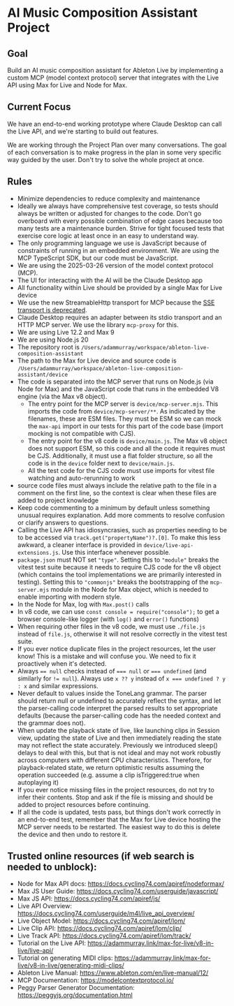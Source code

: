 # AI Music Composition Assistant Project

## Goal

Build an AI music composition assistant for Ableton Live by implementing a custom MCP (model context protocol) server
that integrates with the Live API using Max for Live and Node for Max.

## Current Focus

We have an end-to-end working prototype where Claude Desktop can call the Live API, and we're starting to build out
features.

We are working through the Project Plan over many conversations. The goal of each conversation is to make progress in
the plan in some very specific way guided by the user. Don't try to solve the whole project at once.

## Rules

- Minimize dependencies to reduce complexity and maintenance
- Ideally we always have comprehensive test coverage, so tests should always be written or adjusted for changes to the
  code. Don't go overboard with every possible combination of edge cases because too many tests are a maintenance
  burden. Strive for tight focused tests that exercise core logic at least once in an easy to understand way.
- The only programming language we use is JavaScript because of constraints of running in an embedded environment. We
  are using the MCP TypeScript SDK, but our code must be JavaScript.
- We are using the 2025-03-26 version of the model context protocol (MCP).
- The UI for interacting with the AI will be the Claude Desktop app
- All functionality within Live should be provided by a single Max for Live device
- We use the new StreamableHttp transport for MCP because the
  [SSE transport is deprecated](https://github.com/modelcontextprotocol/typescript-sdk?tab=readme-ov-file#backwards-compatibility).
- Claude Desktop requires an adapter between its stdio transport and an HTTP MCP server. We use the library `mcp-proxy`
  for this.
- We are using Live 12.2 and Max 9
- We are using Node.js 20
- The repository root is `/Users/adammurray/workspace/ableton-live-composition-assistant`
- The path to the Max for Live device and source code is
  `/Users/adammurray/workspace/ableton-live-composition-assistant/device`
- The code is separated into the MCP server that runs on Node.js (via Node for Max) and the JavaScript code that runs in
  the embedded V8 engine (via the Max v8 object).
  - The entry point for the MCP server is `device/mcp-server.mjs`. This imports the code from `device/mcp-server/**`. As
    indicated by the filenames, these are ESM files. They must be ESM so we can mock the `max-api` import in our tests
    for this part of the code base (import mocking is not compatible with CJS).
  - The entry point for the v8 code is `device/main.js`. The Max v8 object does not support ESM, so this code and all
    the code it requires must be CJS. Additionally, it must use a flat folder structure, so all the code is in the
    `device` folder next to `device/main.js`.
  - All the test code for the CJS code must use imports for vitest file watching and auto-rerunning to work
- source code files must always include the relative path to the file in a comment on the first line, so the context is
  clear when these files are added to project knowledge
- Keep code commenting to a minimum by default unless something unusual requires explanation. Add more comments to
  resolve confusion or clarify answers to questions.
- Calling the Live API has idiosyncrasies, such as properties needing to be to be accessed via
  `track.get("propertyName")?.[0]`. To make this less awkward, a cleaner interface is provided in
  `device/live-api-extensions.js`. Use this interface whenever possible.
- `package.json` must NOT set `"type"`. Setting this to `"module"` breaks the vitest test suite because it needs to
  require CJS code for the v8 object (which contains the tool implementations we are primarily interested in testing).
  Setting this to `"commonjs"` breaks the bootstrapping of the `mcp-server.mjs` module in the Node for Max object, which
  is needed to enable importing with modern style.
- In the Node for Max, log with `Max.post()` calls
- In v8 code, we can use `const console = require("console");` to get a browser console-like logger (with `log()` and
  `error()` functions)
- When requiring other files in the v8 code, we must use `./file.js` instead of `file.js`, otherwise it will not resolve
  correctly in the vitest test suite.
- If you ever notice duplicate files in the project resources, let the user know! This is a mistake and will confuse
  you. We need to fix it proactively when it's detected.
- Always `== null` checks instead of `=== null` or `=== undefined` (and similarly for `!= null`). Always use `x ?? y`
  instead of `x === undefined ? y : x` and similar expressions.
- Never default to values inside the ToneLang grammar. The parser should return null or undefined to accurately reflect
  the syntax, and let the parser-calling code interpret the parsed results to set appropriate defaults (because the
  parser-calling code has the needed context and the grammar does not).
- When update the playback state of live, like launching clips in Session view, updating the state of Live and then
  immediately reading the state may not reflect the state accurately. Previously we introduced sleep() delays to deal
  with this, but that is not ideal and may not work robustly across computers with different CPU characteristics.
  Therefore, for playback-related state, we return optimistic results assuming the operation succeeded (e.g. assume a
  clip isTriggered:true when autoplaying it)
- If you ever notice missing files in the project resources, do not try to infer their contents. Stop and ask if the
  file is missing and should be added to project resources before continuing.
- If all the code is updated, tests pass, but things don't work correctly in an end-to-end test, remember that the Max
  for Live device hosting the MCP server needs to be restarted. The easiest way to do this is delete the device and then
  undo to restore it.

## Trusted online resources (if web search is needed to unblock):

- Node for Max API docs: https://docs.cycling74.com/apiref/nodeformax/
- Max JS User Guide: https://docs.cycling74.com/userguide/javascript/
- Max JS API: https://docs.cycling74.com/apiref/js/
- Live API Overview: https://docs.cycling74.com/userguide/m4l/live_api_overview/
- Live Object Model: https://docs.cycling74.com/apiref/lom/
- Live Clip API: https://docs.cycling74.com/apiref/lom/clip/
- Live Track API: https://docs.cycling74.com/apiref/lom/track/
- Tutorial on the Live API: https://adammurray.link/max-for-live/v8-in-live/live-api/
- Tutorial on generating MIDI clips: https://adammurray.link/max-for-live/v8-in-live/generating-midi-clips/
- Ableton Live Manual: https://www.ableton.com/en/live-manual/12/
- MCP Documentation: https://modelcontextprotocol.io/
- Peggy Parser Generator Documentation: https://peggyjs.org/documentation.html
